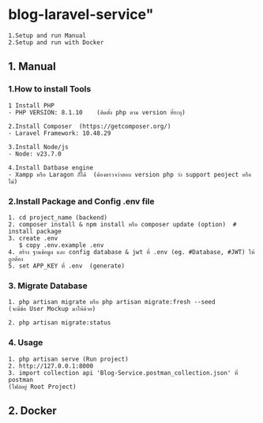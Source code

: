 # blog-laravel-service" 

```
1.Setup and run Manual
2.Setup and run with Docker
```

## 1. Manual
### 1.How to install Tools 
```
1 Install PHP
- PHP VERSION: 8.1.10    (ติดตั้ง php ตาม version ที่ระบุ)

2.Install Composer  (https://getcomposer.org/)
- Laravel Framework: 10.48.29 

3.Install Node/js
- Node: v23.7.0

4.Install Datbase engine
- Xampp หรือ Laragon ก็ได้  (ต้องตรวจว่าสอบ version php ว่า support peoject หรือไม่)
```

### 2.Install Package and Config .env file 
```
1. cd project_name (backend)
2. composer install & npm install หรือ composer update (option)  # install package
3. create .env  
   $ copy .env.example .env
4. สร้าง ฐานข้อมูล และ config database & jwt ที่ .env (eg. #Database, #JWT) ให้ถูกต้อง
5. set APP_KEY ที่ .env  (generate)
```

### 3. Migrate Database
```
1. php artisan migrate หรือ php artisan migrate:fresh --seed 
(จะมีข้อ User Mockup มาให้ด้วย)

2. php artisan migrate:status
```

### 4. Usage
```
1. php artisan serve (Run project)
2. http://127.0.0.1:8000
3. import collection api 'Blog-Service.postman_collection.json' ที่ postman
(ไฟล์อยู่ Root Project)
```

## 2. Docker

